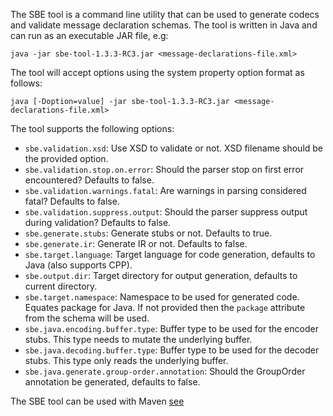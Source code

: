 The SBE tool is a command line utility that can be used to generate codecs and validate message declaration schemas. The tool is written in Java and can run as an executable JAR file, e.g:

    java -jar sbe-tool-1.3.3-RC3.jar <message-declarations-file.xml>

The tool will accept options using the system property option format as follows:

    java [-Doption=value] -jar sbe-tool-1.3.3-RC3.jar <message-declarations-file.xml>

The tool supports the following options:
 * <code>sbe.validation.xsd</code>: Use XSD to validate or not. XSD filename should be the provided option.
 * <code>sbe.validation.stop.on.error</code>: Should the parser stop on first error encountered? Defaults to false.
 * <code>sbe.validation.warnings.fatal</code>: Are warnings in parsing considered fatal? Defaults to false.
 * <code>sbe.validation.suppress.output</code>: Should the parser suppress output during validation? Defaults to false.
 * <code>sbe.generate.stubs</code>: Generate stubs or not. Defaults to true.
 * <code>sbe.generate.ir</code>: Generate IR or not. Defaults to false.
 * <code>sbe.target.language</code>: Target language for code generation, defaults to Java (also supports CPP).
 * <code>sbe.output.dir</code>: Target directory for output generation, defaults to current directory.
 * <code>sbe.target.namespace</code>: Namespace to be used for generated code. Equates package for Java. If not provided then the `package` attribute from the schema will be used.
 * <code>sbe.java.encoding.buffer.type</code>: Buffer type to be used for the encoder stubs. This type needs to mutate the underlying buffer.
 * <code>sbe.java.decoding.buffer.type</code>: Buffer type to be used for the decoder stubs. This type only reads the underlying buffer.
 * <code>sbe.java.generate.group-order.annotation</code>: Should the GroupOrder annotation be generated, defaults to false.

The SBE tool can be used with Maven
[see](https://github.com/real-logic/simple-binary-encoding/wiki/Sbe-Tool-Maven)